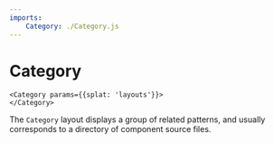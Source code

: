 ```yaml
---
imports:
    Category: ./Category.js
---
```


Category
====

```demo jsx screen
<Category params={{splat: 'layouts'}}>
</Category>
```

The `Category` layout displays a group of related patterns, and
usually corresponds to a directory of component source files.
